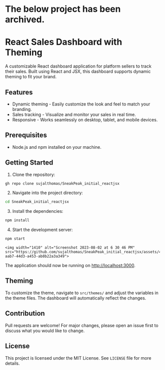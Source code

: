 # The below project has been archived.

# React Sales Dashboard with Theming

A customizable React dashboard application for platform sellers to track their sales. Built using React and JSX, this dashboard supports dynamic theming to fit your brand.

## Features

* Dynamic theming - Easily customize the look and feel to match your branding.
* Sales tracking - Visualize and monitor your sales in real time.
* Responsive - Works seamlessly on desktop, tablet, and mobile devices.

## Prerequisites

* Node.js and npm installed on your machine.

## Getting Started

1. Clone the repository:
```bash
gh repo clone sujalthomas/SneakPeak_initial_reactjsx
```

2. Navigate into the project directory:
```bash
cd SneakPeak_initial_reactjsx
```

3. Install the dependencies:
```bash
npm install
```

4. Start the development server:
```bash
npm start
```

```
<img width="1410" alt="Screenshot 2023-08-02 at 6 30 46 PM" src="https://github.com/sujalthomas/SneakPeak_initial_reactjsx/assets/42236789/0ccff332-aab7-44d3-a453-ab8b22a3a349">

```

The application should now be running on [http://localhost:3000](http://localhost:3000).

## Theming

To customize the theme, navigate to `src/themes/` and adjust the variables in the theme files. The dashboard will automatically reflect the changes.

## Contribution

Pull requests are welcome! For major changes, please open an issue first to discuss what you would like to change.

## License

This project is licensed under the MIT License. See `LICENSE` file for more details.
